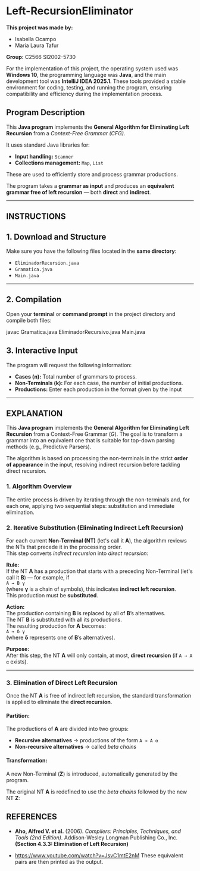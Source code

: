 # Left-RecursionEliminator

**This project was made by:**  
- Isabella Ocampo  
- Maria Laura Tafur  

**Group:** C2566 SI2002-5730  

For the implementation of this project, the operating system used was **Windows 10**, the programming language was **Java**, and the main development tool was **IntelliJ IDEA 2025.1**. These tools provided a stable environment for coding, testing, and running the program, ensuring compatibility and efficiency during the implementation process.

## Program Description

This **Java program** implements the **General Algorithm for Eliminating Left Recursion** from a *Context-Free Grammar (CFG)*.  

It uses standard Java libraries for:
- **Input handling:** `Scanner`
- **Collections management:** `Map`, `List`  

These are used to efficiently store and process grammar productions.

The program takes a **grammar as input** and produces an **equivalent grammar free of left recursion** — both **direct** and **indirect**.

---

## INSTRUCTIONS

## 1. Download and Structure

Make sure you have the following files located in the **same directory**:
- `EliminadorRecursion.java`
- `Gramatica.java`
- `Main.java`

---

## 2. Compilation

Open your **terminal** or **command prompt** in the project directory and compile both files:


javac Gramatica.java EliminadorRecursivo.java Main.java

## 3. Interactive Input

The program will request the following information:

- **Cases (n):** Total number of grammars to process.  
- **Non-Terminals (k):** For each case, the number of initial productions.  
- **Productions:** Enter each production in the format given by the input


---

## EXPLANATION

This **Java program** implements the **General Algorithm for Eliminating Left Recursion** from a Context-Free Grammar ($G$). The goal is to transform a grammar into an equivalent one that is suitable for top-down parsing methods (e.g., Predictive Parsers).

The algorithm is based on processing the non-terminals  in the strict **order of appearance** in the input, resolving indirect recursion before tackling direct recursion.

### 1. Algorithm Overview 

The entire process is driven by iterating through the non-terminals and, for each one, applying two sequential steps: substitution and immediate elimination.

### 2. Iterative Substitution (Eliminating Indirect Left Recursion)

For each current **Non-Terminal (NT)** (let's call it **A**), the algorithm reviews the NTs that precede it in the processing order.  
This step converts *indirect recursion* into *direct recursion*:

**Rule:**  
If the NT **A** has a production that starts with a preceding Non-Terminal (let's call it **B**) — for example, if  
`A → B γ`  
(where **γ** is a chain of symbols), this indicates **indirect left recursion**.  
This production must be **substituted**.

**Action:**  
The production containing **B** is replaced by all of **B**’s alternatives.  
The NT **B** is substituted with all its productions.  
The resulting production for **A** becomes:  
`A → δ γ`  
(where **δ** represents one of **B**’s alternatives).

**Purpose:**  
After this step, the NT **A** will only contain, at most, **direct recursion** (if `A → A α` exists).

---

### 3. Elimination of Direct Left Recursion

Once the NT **A** is free of indirect left recursion, the standard transformation is applied to eliminate the **direct recursion**.

#### Partition:
The productions of **A** are divided into two groups:
- **Recursive alternatives** → productions of the form `A → A α`
- **Non-recursive alternatives** → called *beta chains*

#### Transformation:
A new Non-Terminal (**Z**) is introduced, automatically generated by the program.

The original NT **A** is redefined to use the *beta chains* followed by the new NT **Z**:

## REFERENCES

- **Aho, Alfred V. et al.** (2006). *Compilers: Principles, Techniques, and Tools (2nd Edition).* Addison-Wesley Longman Publishing Co., Inc. **(Section 4.3.3: Elimination of Left Recursion)**

- https://www.youtube.com/watch?v=JsvC1mtE2nM
These equivalent pairs are then printed as the output.

